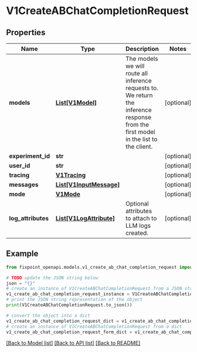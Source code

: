 # V1CreateABChatCompletionRequest


## Properties

Name | Type | Description | Notes
------------ | ------------- | ------------- | -------------
**models** | [**List[V1Model]**](V1Model.md) | The models we will route all inference requests to. We return the inference response from the first model in the list to the client. | [optional] 
**experiment_id** | **str** |  | [optional] 
**user_id** | **str** |  | [optional] 
**tracing** | [**V1Tracing**](V1Tracing.md) |  | [optional] 
**messages** | [**List[V1InputMessage]**](V1InputMessage.md) |  | [optional] 
**mode** | [**V1Mode**](V1Mode.md) |  | [optional] 
**log_attributes** | [**List[V1LogAttribute]**](V1LogAttribute.md) | Optional attributes to attach to LLM logs created. | [optional] 

## Example

```python
from fixpoint_openapi.models.v1_create_ab_chat_completion_request import V1CreateABChatCompletionRequest

# TODO update the JSON string below
json = "{}"
# create an instance of V1CreateABChatCompletionRequest from a JSON string
v1_create_ab_chat_completion_request_instance = V1CreateABChatCompletionRequest.from_json(json)
# print the JSON string representation of the object
print(V1CreateABChatCompletionRequest.to_json())

# convert the object into a dict
v1_create_ab_chat_completion_request_dict = v1_create_ab_chat_completion_request_instance.to_dict()
# create an instance of V1CreateABChatCompletionRequest from a dict
v1_create_ab_chat_completion_request_form_dict = v1_create_ab_chat_completion_request.from_dict(v1_create_ab_chat_completion_request_dict)
```
[[Back to Model list]](../README.md#documentation-for-models) [[Back to API list]](../README.md#documentation-for-api-endpoints) [[Back to README]](../README.md)



